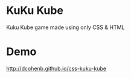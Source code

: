 # KuKu Kube
Kuku Kube game made using only CSS & HTML

# Demo
<http://dcohenb.github.io/css-kuku-kube>
